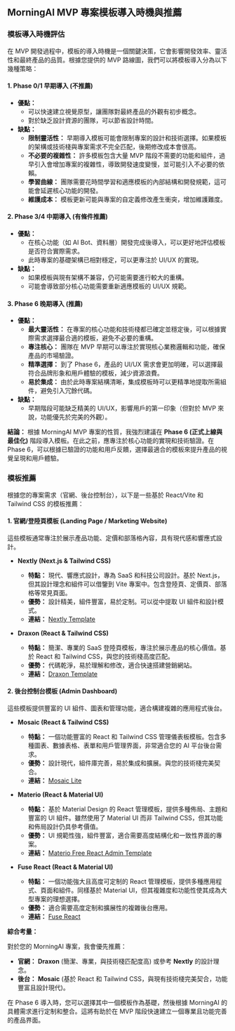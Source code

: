 ## MorningAI MVP 專案模板導入時機與推薦

### 模板導入時機評估

在 MVP 開發過程中，模板的導入時機是一個關鍵決策，它會影響開發效率、靈活性和最終產品的品質。根據您提供的 MVP 路線圖，我們可以將模板導入分為以下幾種策略：

#### 1. Phase 0/1 早期導入 (不推薦)

*   **優點：**
    *   可以快速建立視覺原型，讓團隊對最終產品的外觀有初步概念。
    *   對於缺乏設計資源的團隊，可以節省設計時間。
*   **缺點：**
    *   **限制靈活性：** 早期導入模板可能會限制專案的設計和技術選擇。如果模板的架構或技術棧與專案需求不完全匹配，後期修改成本會很高。
    *   **不必要的複雜性：** 許多模板包含大量 MVP 階段不需要的功能和組件，過早引入會增加專案的複雜性，導致開發速度變慢，並可能引入不必要的依賴。
    *   **學習曲線：** 團隊需要花時間學習和適應模板的內部結構和開發規範，這可能會延遲核心功能的開發。
    *   **維護成本：** 模板更新可能與專案的自定義修改產生衝突，增加維護難度。

#### 2. Phase 3/4 中期導入 (有條件推薦)

*   **優點：**
    *   在核心功能（如 AI Bot、資料層）開發完成後導入，可以更好地評估模板是否符合實際需求。
    *   此時專案的基礎架構已相對穩定，可以更專注於 UI/UX 的實現。
*   **缺點：**
    *   如果模板與現有架構不兼容，仍可能需要進行較大的重構。
    *   可能會導致部分核心功能需要重新適應模板的 UI/UX 規範。

#### 3. Phase 6 晚期導入 (推薦)

*   **優點：**
    *   **最大靈活性：** 在專案的核心功能和技術棧都已確定並穩定後，可以根據實際需求選擇最合適的模板，避免不必要的重構。
    *   **專注核心：** 團隊在 MVP 早期可以專注於實現核心業務邏輯和功能，確保產品的市場驗證。
    *   **精準選擇：** 到了 Phase 6，產品的 UI/UX 需求會更加明確，可以選擇最符合品牌形象和用戶體驗的模板，減少資源浪費。
    *   **易於集成：** 由於此時專案結構清晰，集成模板時可以更精準地提取所需組件，避免引入冗餘代碼。
*   **缺點：**
    *   早期階段可能缺乏精美的 UI/UX，影響用戶的第一印象（但對於 MVP 來說，功能優先於完美的外觀）。

**結論：** 根據 MorningAI MVP 專案的性質，我強烈建議在 **Phase 6 (正式上線與最佳化)** 階段導入模板。在此之前，應專注於核心功能的實現和技術驗證。在 Phase 6，可以根據已驗證的功能和用戶反饋，選擇最適合的模板來提升產品的視覺呈現和用戶體驗。

### 模板推薦

根據您的專案需求（官網、後台控制台），以下是一些基於 React/Vite 和 Tailwind CSS 的模板推薦：

#### 1. 官網/登陸頁模板 (Landing Page / Marketing Website)

這些模板通常專注於展示產品功能、定價和部落格內容，具有現代感和響應式設計。

*   **Nextly (Next.js & Tailwind CSS)**
    *   **特點：** 現代、響應式設計，專為 SaaS 和科技公司設計。基於 Next.js，但其設計理念和組件可以借鑒到 Vite 專案中。包含登陸頁、定價頁、部落格等常見頁面。
    *   **優勢：** 設計精美，組件豐富，易於定制。可以從中提取 UI 組件和設計模式。
    *   **連結：** [Nextly Template](https://nextly.web3templates.com/)

*   **Draxon (React & Tailwind CSS)**
    *   **特點：** 簡潔、專業的 SaaS 登陸頁模板，專注於展示產品的核心價值。基於 React 和 Tailwind CSS，與您的技術棧高度匹配。
    *   **優勢：** 代碼乾淨，易於理解和修改，適合快速搭建營銷網站。
    *   **連結：** [Draxon Template](https://draxon.vercel.app/)

#### 2. 後台控制台模板 (Admin Dashboard)

這些模板提供豐富的 UI 組件、圖表和管理功能，適合構建複雜的應用程式後台。

*   **Mosaic (React & Tailwind CSS)**
    *   **特點：** 一個功能豐富的 React 和 Tailwind CSS 管理儀表板模板。包含多種圖表、數據表格、表單和用戶管理界面，非常適合您的 AI 平台後台需求。
    *   **優勢：** 設計現代，組件庫完善，易於集成和擴展。與您的技術棧完美契合。
    *   **連結：** [Mosaic Lite](https://mosaic.cruip.com/)

*   **Materio (React & Material UI)**
    *   **特點：** 基於 Material Design 的 React 管理模板，提供多種佈局、主題和豐富的 UI 組件。雖然使用了 Material UI 而非 Tailwind CSS，但其功能和佈局設計仍具參考價值。
    *   **優勢：** UI 規範性強，組件豐富，適合需要高度結構化和一致性界面的專案。
    *   **連結：** [Materio Free React Admin Template](https://themeselection.com/item/materio-free-react-nextjs-admin-template/)

*   **Fuse React (React & Material UI)**
    *   **特點：** 一個功能強大且高度可定制的 React 管理模板，提供多種應用程式、頁面和組件。同樣基於 Material UI，但其複雜度和功能性使其成為大型專案的理想選擇。
    *   **優勢：** 適合需要高度定制和擴展性的複雜後台應用。
    *   **連結：** [Fuse React](https://themeforest.net/item/fuse-react-react-redux-material-design-admin-template/21769124)

**綜合考量：**

對於您的 MorningAI 專案，我會優先推薦：

*   **官網：** **Draxon** (簡潔、專業，與技術棧匹配度高) 或參考 **Nextly** 的設計理念。
*   **後台：** **Mosaic** (基於 React 和 Tailwind CSS，與現有技術棧完美契合，功能豐富且設計現代)。

在 Phase 6 導入時，您可以選擇其中一個模板作為基礎，然後根據 MorningAI 的具體需求進行定制和整合。這將有助於在 MVP 階段快速建立一個專業且功能完善的產品界面。

